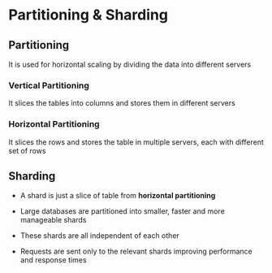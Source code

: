 # Partitioning & Sharding

## Partitioning

It is used for horizontal scaling by dividing the data into different servers

### Vertical Partitioning

It slices the tables into columns and stores them in different servers

### Horizontal Partitioning

It slices the rows and stores the table in multiple servers, each with different
set of rows

## Sharding

- A shard is just a slice of table from **horizontal partitioning**

- Large databases are partitioned into smaller, faster and more manageable shards

- These shards are all independent of each other

- Requests are sent only to the relevant shards improving performance and response
times
